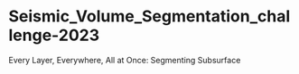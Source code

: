 # Seismic_Volume_Segmentation_challenge-2023
Every Layer, Everywhere, All at Once: Segmenting Subsurface

